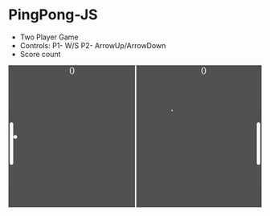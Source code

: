 # PingPong-JS
<ul>
  <li> Two Player Game 
  <li> Controls: P1- W/S   P2- ArrowUp/ArrowDown
  <li> Score count
   
</ul>

![alt text]( demo.gif )
